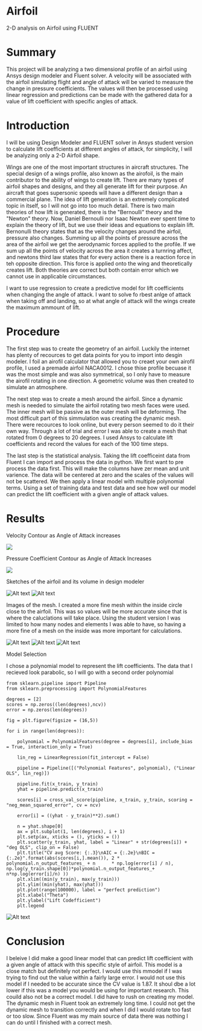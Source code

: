 # Airfoil
2-D analysis on Airfoil using FLUENT

# Summary

  This project will be analyzing a two dimensional profile of an airfoil using Ansys design modeler and Fluent solver. A velocity will be associated with the airfoil simulating flight and angle of attack will be varied to measure the change in pressure coefficients. The values will then be processed using linear regression and predictions can be made with the gathered data for a value of lift coefficient with specific angles of attack.
  
# Introduction

  I will be using Design Modeler and FLUENT solver in Ansys student version to calculate lift coefficients at different angles of attack, for simplicity, I will be analyzing only a 2-D Airfoil shape.
  
  Wings are one of the most important structures in aircraft structures. The special design of a wings profile, also known as the airofoil, is the main contributor to the ability of wings to create lift. There are many types of airfoil shapes and designs, and they all generate lift for their purpose. An aircraft that goes supersonic speeds will have a different design than a commercial plane. The idea of lift generation is an extremely complicated topic in itself, so I will not go into too much detail. There is two main theories of how lift is generated, there is the "Bernoulli" theory and the "Newton" theory. Now, Daniel Bernoulli nor Isaac Newton ever spent time to explain the theory of lift, but we use their ideas and equations to explain lift. Bernonulli theory states that as the velocity changes around the airfoil, pressure also changes. Summing up all the points of pressure across the area of the airfoil we get the aerodynamic forces applied to the profile. If we sum up all the points of velocity across the area it creates a turnring affect, and newtons third law states that for every action there is a reaction force in teh opposite direction. This force is applied onto the wing and theoretically creates lift. Both theories are correct but both contain error which we cannot use in applicable circumstances. 
  
  I want to use regression to create a predictive model for lift coefficients when changing the angle of attack. I want to solve fo rbest anlge of attack when taking off and landing, so at what angle of attack will the wings create the maximum ammount of lift.
  
# Procedure
  The first step was to create the geometry of an airfoil. Luckily the internet has plenty of recources to get data points for you to import into desgin modeler. I foil an airofil calculator that allowed you to creaet your own airofil profile, I used a premade airfoil NACA0012. I chose thise profile becuase it was the most simple and was also symmetrical, so I only have to measure the airofil rotating in one direction. A geometric volume was then created to simulate an atmosphere.
  
  The next step was to create a mesh around the airfoil. Since a dynamic mesh is needed to simulate the airfoil rotating two mesh faces were used. The inner mesh will be passive as the outer mesh will be deforming. The most difficult part of this simmulation was creating the dynamic mesh. There were recources to look online, but every person seemed to do it their own way. Through a lot of trial and error I was able to create a mesh that rotated from 0 degrees to 20 degrees. I used Ansys to calculate lift coefficients and record the values for each of the 100 time steps. 
  
  The last step is the statistical analysis. Taking the lift coefficeint data from Fluent I can import and process the data in python. We first want to pre process the data first. This will make the columns have zer mean and unit varience. The data will be centered at zero and the scales of the values will not be scattered. We then apply a linear model with multiple polynomial terms. Using a set of training data and test data and see how well our model can predict the lift coefficient with a given angle of attack values.
 
# Results
Velocity Contour as Angle of Attack increases

![](https://github.com/Dpicasso/Airfoil/blob/master/Newanimationvel_Slomo.gif)

Pressure Coefficient Contour as Angle of Attack Increases

![](https://github.com/Dpicasso/Airfoil/blob/master/Newanimationpress_Slomo.gif)

  Sketches of the airfoil and its volume in design modeler
  
![Alt text](https://github.com/Dpicasso/Airfoil/blob/master/airfoil%20sketch.JPG)
![Alt text](https://github.com/Dpicasso/Airfoil/blob/master/airfoilsketchzoomedout.JPG)

  Images of the mesh. I created a more fine mesh within the inside circle close to the airfoil. This was so values will be more accurate since that is where the caluclations will take place. Using the student version I was limited to how many nodes and elements I was able to have, so having a more fine of a mesh on the inside was more important for calculations.
  
![Alt text](https://github.com/Dpicasso/Airfoil/blob/master/meshout.JPG)
![Alt text](https://github.com/Dpicasso/Airfoil/blob/master/meshin.JPG)
![Alt text](https://github.com/Dpicasso/Airfoil/blob/master/inflation.JPG)

Model Selection

  I chose a polynomial model to represent the lift coefficients. The data that I recieved look parabolic, so I will go with a second order polynomial
  
    from sklearn.pipeline import Pipeline
    from sklearn.preprocessing import PolynomialFeatures

    degrees = [2]
    scores = np.zeros((len(degrees),ncv))
    error = np.zeros(len(degrees))

    fig = plt.figure(figsize = (16,5))

    for i in range(len(degrees)):
    
        polynomial = PolynomialFeatures(degree = degrees[i], include_bias = True, interaction_only = True)
    
        lin_reg = LinearRegression(fit_intercept = False)
    
        pipeline = Pipeline([("Polynomial Features", polynomial), ("Linear OLS", lin_reg)])
    
        pipeline.fit(x_train, y_train)
        yhat = pipeline.predict(x_train)
    
        scores[i] = cross_val_score(pipeline, x_train, y_train, scoring = "neg_mean_squared_error", cv = ncv)
    
        error[i] = ((yhat - y_train)**2).sum()
    
        n = yhat.shape[0]
        ax = plt.subplot(1, len(degrees), i + 1)
        plt.setp(ax, xticks = (), yticks = ())
        plt.scatter(y_train, yhat, label = "Linear" + str(degrees[i]) + "deg OLS", clip_on = False)
        plt.title("CV avg Score: {:.3}\nAIC = {:.2e}\nBIC = {:.2e}".format(abs(scores[i,].mean()), 2 * polynomial.n_output_features_ + n      * np.log(error[i] / n), np.log(y_train.shape[0])*polynomial.n_output_features_+ n*np.log(error[i]/n) ))
        plt.xlim((min(y_train), max(y_train)))
        plt.ylim((min(yhat), max(yhat)))
        plt.plot(range(100000), label = "perfect prediction")
        plt.xlabel("Theta")
        plt.ylabel("Lift Codefficient")
        plt.legend
![Alt text](https://github.com/Dpicasso/Airfoil/blob/master/linearmodel.JPG) 

# Conclusion

  I beleive I did make a good linear model that can predict lift coefficient with a given angle of attack with this specific style of airfoil. This model is a close match but definitely not perfect. I would use this mmodel if I was trying to find out the value within a fairly large error. I would not use this model if I needed to be accurate since the CV value is 1.87. It shoul dbe a lot lower if this was a model you would be using for important research. This couild also not be a correct model. I did have to rush on creating my model. The dynamic mesh in Fluent took an extremely long time. I could not get the dynamic mesh to transition correctly and when I did I would rotate too fast or too slow. Since Fluent was my main source of data there was nothing I can do until I finished with a correct mesh.
